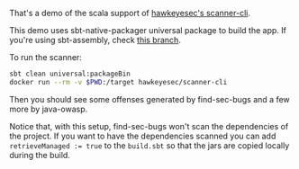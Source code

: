 That's a demo of the scala support of [hawkeyesec's scanner-cli](https://github.com/hawkeyesec/scanner-cli).

This demo uses sbt-native-packager universal package to build the app. If you're using sbt-assembly, check
[this branch](https://github.com/csokol/scala-hawkeyesec-scanner-demo/tree/sbt-assembly). 

To run the scanner:

```bash
sbt clean universal:packageBin
docker run --rm -v $PWD:/target hawkeyesec/scanner-cli
```

Then you should see some offenses generated by find-sec-bugs and a few more by java-owasp.

Notice that, with this setup, find-sec-bugs won't scan the dependencies of the project. If you want to have the 
dependencies scanned you can add `retrieveManaged := true` to the `build.sbt` so that the jars are copied locally
during the build.

